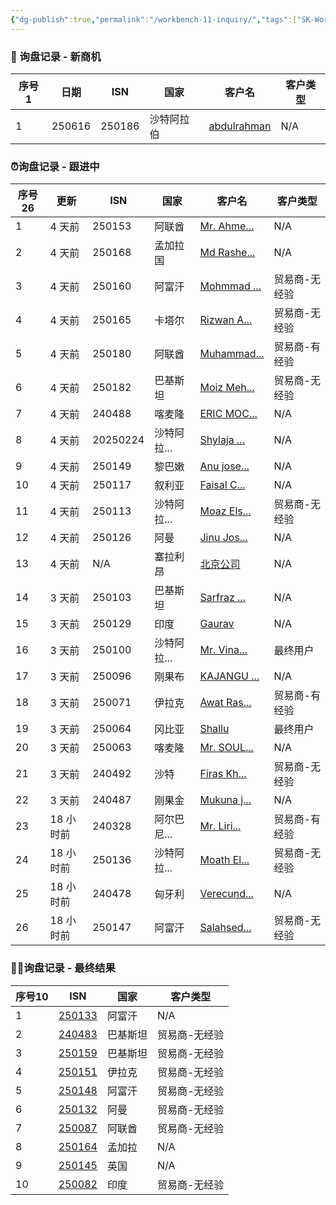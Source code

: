 ```yaml
---
{"dg-publish":true,"permalink":"/workbench-11-inquiry/","tags":["SK-Workbench"]}
---
```


### 🎈 询盘记录 - 新商机
 <div><table class="dataview table-view-table"><thead class="table-view-thead"><tr class="table-view-tr-header"><th class="table-view-th"><span>序号</span><span class="dataview small-text">1</span></th><th class="table-view-th"><span>日期</span></th><th class="table-view-th"><span>ISN</span></th><th class="table-view-th"><span>国家</span></th><th class="table-view-th"><span>客户名</span></th><th class="table-view-th"><span>客户类型</span></th></tr></thead><tbody class="table-view-tbody"><tr><td>1</td><td><span>250616</span></td><td>250186</td><td><span>沙特阿拉伯</span></td><td><span><a data-tooltip-position="top" aria-label="Emails_from_Python/Quota-20250616-250186-沙特阿拉伯-abdulrahman.md" data-href="Emails_from_Python/Quota-20250616-250186-沙特阿拉伯-abdulrahman.md" href="Emails_from_Python/Quota-20250616-250186-沙特阿拉伯-abdulrahman.md" class="internal-link" target="_blank" rel="noopener nofollow">abdulrahman</a></span></td><td><span>N/A</span></td></tr></tbody></table></div>

### ⏰询盘记录 - 跟进中
<div><table class="dataview table-view-table"><thead class="table-view-thead"><tr class="table-view-tr-header"><th class="table-view-th"><span>序号</span><span class="dataview small-text">26</span></th><th class="table-view-th"><span>更新</span></th><th class="table-view-th"><span>ISN</span></th><th class="table-view-th"><span>国家</span></th><th class="table-view-th"><span>客户名</span></th><th class="table-view-th"><span>客户类型</span></th></tr></thead><tbody class="table-view-tbody"><tr><td>1</td><td><span>4 天前</span></td><td>250153</td><td><span>阿联酋</span></td><td><span><a data-tooltip-position="top" aria-label="Emails_from_Python/Quota-20250519-250153-阿联酋-Mr. Ahmed Tawfik.md" data-href="Emails_from_Python/Quota-20250519-250153-阿联酋-Mr. Ahmed Tawfik.md" href="Emails_from_Python/Quota-20250519-250153-阿联酋-Mr. Ahmed Tawfik.md" class="internal-link" target="_blank" rel="noopener nofollow">Mr. Ahme...</a></span></td><td><span>N/A</span></td></tr><tr><td>2</td><td><span>4 天前</span></td><td>250168</td><td><span>孟加拉国</span></td><td><span><a data-tooltip-position="top" aria-label="Emails_from_Python/Quota-20250529-250168-孟加拉国-Md Rashed BWT.md" data-href="Emails_from_Python/Quota-20250529-250168-孟加拉国-Md Rashed BWT.md" href="Emails_from_Python/Quota-20250529-250168-孟加拉国-Md Rashed BWT.md" class="internal-link" target="_blank" rel="noopener nofollow">Md Rashe...</a></span></td><td><span>N/A</span></td></tr><tr><td>3</td><td><span>4 天前</span></td><td>250160</td><td><span>阿富汗</span></td><td><span><a data-tooltip-position="top" aria-label="Emails_from_Python/Quota-20250521-250160-阿富汗-Mohmmad Seddiq.md" data-href="Emails_from_Python/Quota-20250521-250160-阿富汗-Mohmmad Seddiq.md" href="Emails_from_Python/Quota-20250521-250160-阿富汗-Mohmmad Seddiq.md" class="internal-link" target="_blank" rel="noopener nofollow">Mohmmad ...</a></span></td><td><span>贸易商-无经验</span></td></tr><tr><td>4</td><td><span>4 天前</span></td><td>250165</td><td><span>卡塔尔</span></td><td><span><a data-tooltip-position="top" aria-label="Emails_from_Python/Quota-20250527-250165-卡塔尔-Rizwan Ahmed Al Hamad.md" data-href="Emails_from_Python/Quota-20250527-250165-卡塔尔-Rizwan Ahmed Al Hamad.md" href="Emails_from_Python/Quota-20250527-250165-卡塔尔-Rizwan Ahmed Al Hamad.md" class="internal-link" target="_blank" rel="noopener nofollow">Rizwan A...</a></span></td><td><span>贸易商-无经验</span></td></tr><tr><td>5</td><td><span>4 天前</span></td><td>250180</td><td><span>阿联酋</span></td><td><span><a data-tooltip-position="top" aria-label="Emails_from_Python/Quota-20250605-250180-阿联酋-Muhammad Usman Ghani.md" data-href="Emails_from_Python/Quota-20250605-250180-阿联酋-Muhammad Usman Ghani.md" href="Emails_from_Python/Quota-20250605-250180-阿联酋-Muhammad Usman Ghani.md" class="internal-link" target="_blank" rel="noopener nofollow">Muhammad...</a></span></td><td><span>贸易商-有经验</span></td></tr><tr><td>6</td><td><span>4 天前</span></td><td>250182</td><td><span>巴基斯坦</span></td><td><span><a data-tooltip-position="top" aria-label="Emails_from_Python/Quota-20250606-250182-巴基斯坦-Moiz Mehtab.md" data-href="Emails_from_Python/Quota-20250606-250182-巴基斯坦-Moiz Mehtab.md" href="Emails_from_Python/Quota-20250606-250182-巴基斯坦-Moiz Mehtab.md" class="internal-link" target="_blank" rel="noopener nofollow">Moiz Meh...</a></span></td><td><span>贸易商-无经验</span></td></tr><tr><td>7</td><td><span>4 天前</span></td><td>240488</td><td><span>喀麦隆</span></td><td><span><a data-tooltip-position="top" aria-label="Emails_from_Python/Quota-20250123-240488-喀麦隆-ERIC MOCTO.md" data-href="Emails_from_Python/Quota-20250123-240488-喀麦隆-ERIC MOCTO.md" href="Emails_from_Python/Quota-20250123-240488-喀麦隆-ERIC MOCTO.md" class="internal-link" target="_blank" rel="noopener nofollow">ERIC MOC...</a></span></td><td><span>N/A</span></td></tr><tr><td>8</td><td><span>4 天前</span></td><td><span>20250224</span></td><td><span>沙特阿拉...</span></td><td><span><a data-tooltip-position="top" aria-label="Emails_from_Python/Quota-20250224-250038询盘 Inquiry for ATG Probes SK-SP300 with Customized Lengths.md" data-href="Emails_from_Python/Quota-20250224-250038询盘 Inquiry for ATG Probes SK-SP300 with Customized Lengths.md" href="Emails_from_Python/Quota-20250224-250038询盘 Inquiry for ATG Probes SK-SP300 with Customized Lengths.md" class="internal-link" target="_blank" rel="noopener nofollow">Shylaja ...</a></span></td><td><span>N/A</span></td></tr><tr><td>9</td><td><span>4 天前</span></td><td>250149</td><td><span>黎巴嫩</span></td><td><span><a data-tooltip-position="top" aria-label="Emails_from_Python/Quota-20250516-250149-黎巴嫩-Anu joseph.md" data-href="Emails_from_Python/Quota-20250516-250149-黎巴嫩-Anu joseph.md" href="Emails_from_Python/Quota-20250516-250149-黎巴嫩-Anu joseph.md" class="internal-link" target="_blank" rel="noopener nofollow">Anu jose...</a></span></td><td><span>N/A</span></td></tr><tr><td>10</td><td><span>4 天前</span></td><td>250117</td><td><span>叙利亚</span></td><td><span><a data-tooltip-position="top" aria-label="Emails_from_Python/Quota-20250414-250117-叙利亚-Faisal Chikh.md" data-href="Emails_from_Python/Quota-20250414-250117-叙利亚-Faisal Chikh.md" href="Emails_from_Python/Quota-20250414-250117-叙利亚-Faisal Chikh.md" class="internal-link" target="_blank" rel="noopener nofollow">Faisal C...</a></span></td><td><span>N/A</span></td></tr><tr><td>11</td><td><span>4 天前</span></td><td>250113</td><td><span>沙特阿拉...</span></td><td><span><a data-tooltip-position="top" aria-label="Emails_from_Python/Quota-20250408-250113-沙特阿拉伯-Moaz Elshazly.md" data-href="Emails_from_Python/Quota-20250408-250113-沙特阿拉伯-Moaz Elshazly.md" href="Emails_from_Python/Quota-20250408-250113-沙特阿拉伯-Moaz Elshazly.md" class="internal-link" target="_blank" rel="noopener nofollow">Moaz Els...</a></span></td><td><span>贸易商-无经验</span></td></tr><tr><td>12</td><td><span>4 天前</span></td><td>250126</td><td><span>阿曼</span></td><td><span><a data-tooltip-position="top" aria-label="Emails_from_Python/Quota-20250424-250126-阿曼-Jinu Joseph.md" data-href="Emails_from_Python/Quota-20250424-250126-阿曼-Jinu Joseph.md" href="Emails_from_Python/Quota-20250424-250126-阿曼-Jinu Joseph.md" class="internal-link" target="_blank" rel="noopener nofollow">Jinu Jos...</a></span></td><td><span>N/A</span></td></tr><tr><td>13</td><td><span>4 天前</span></td><td><span>N/A</span></td><td><span>塞拉利昂</span></td><td><span><a data-tooltip-position="top" aria-label="01 Sales/012 Quotation/Quota-2025-06-05-塞拉利昂-北京公司-20250605162152.md" data-href="01 Sales/012 Quotation/Quota-2025-06-05-塞拉利昂-北京公司-20250605162152.md" href="01 Sales/012 Quotation/Quota-2025-06-05-塞拉利昂-北京公司-20250605162152.md" class="internal-link" target="_blank" rel="noopener nofollow">北京公司</a></span></td><td><span>N/A</span></td></tr><tr><td>14</td><td><span>3 天前</span></td><td>250103</td><td><span>巴基斯坦</span></td><td><span><a data-tooltip-position="top" aria-label="Emails_from_Python/Quota-20250328-250103-巴基斯坦-Sarfraz Shafqat.md" data-href="Emails_from_Python/Quota-20250328-250103-巴基斯坦-Sarfraz Shafqat.md" href="Emails_from_Python/Quota-20250328-250103-巴基斯坦-Sarfraz Shafqat.md" class="internal-link" target="_blank" rel="noopener nofollow">Sarfraz ...</a></span></td><td><span>N/A</span></td></tr><tr><td>15</td><td><span>3 天前</span></td><td>250129</td><td><span>印度</span></td><td><span><a data-tooltip-position="top" aria-label="Emails_from_Python/Quota-20250427-250129-印度-Gaurav.md" data-href="Emails_from_Python/Quota-20250427-250129-印度-Gaurav.md" href="Emails_from_Python/Quota-20250427-250129-印度-Gaurav.md" class="internal-link" target="_blank" rel="noopener nofollow">Gaurav</a></span></td><td><span>N/A</span></td></tr><tr><td>16</td><td><span>3 天前</span></td><td>250100</td><td><span>沙特阿拉...</span></td><td><span><a data-tooltip-position="top" aria-label="Emails_from_Python/Quota-20250328-250100-沙特阿拉伯-Mr. Vinayakumar Puthen purakkal.md" data-href="Emails_from_Python/Quota-20250328-250100-沙特阿拉伯-Mr. Vinayakumar Puthen purakkal.md" href="Emails_from_Python/Quota-20250328-250100-沙特阿拉伯-Mr. Vinayakumar Puthen purakkal.md" class="internal-link" target="_blank" rel="noopener nofollow">Mr. Vina...</a></span></td><td><span>最终用户</span></td></tr><tr><td>17</td><td><span>3 天前</span></td><td>250096</td><td><span>刚果布</span></td><td><span><a data-tooltip-position="top" aria-label="Emails_from_Python/Quota-20250328-250096-刚果布-KAJANGU GONG'OBIGABA Asher.md" data-href="Emails_from_Python/Quota-20250328-250096-刚果布-KAJANGU GONG'OBIGABA Asher.md" href="Emails_from_Python/Quota-20250328-250096-刚果布-KAJANGU GONG'OBIGABA Asher.md" class="internal-link" target="_blank" rel="noopener nofollow">KAJANGU ...</a></span></td><td><span>N/A</span></td></tr><tr><td>18</td><td><span>3 天前</span></td><td>250071</td><td><span>伊拉克</span></td><td><span><a data-tooltip-position="top" aria-label="Emails_from_Python/Quota-20250225-250071-伊拉克-Awat Rasul.md" data-href="Emails_from_Python/Quota-20250225-250071-伊拉克-Awat Rasul.md" href="Emails_from_Python/Quota-20250225-250071-伊拉克-Awat Rasul.md" class="internal-link" target="_blank" rel="noopener nofollow">Awat Ras...</a></span></td><td><span>贸易商-有经验</span></td></tr><tr><td>19</td><td><span>3 天前</span></td><td>250064</td><td><span>冈比亚</span></td><td><span><a data-tooltip-position="top" aria-label="Emails_from_Python/Quota-20250220-250064-冈比亚-Shallu.md" data-href="Emails_from_Python/Quota-20250220-250064-冈比亚-Shallu.md" href="Emails_from_Python/Quota-20250220-250064-冈比亚-Shallu.md" class="internal-link" target="_blank" rel="noopener nofollow">Shallu</a></span></td><td><span>最终用户</span></td></tr><tr><td>20</td><td><span>3 天前</span></td><td>250063</td><td><span>喀麦隆</span></td><td><span><a data-tooltip-position="top" aria-label="Emails_from_Python/Quota-20250220-250063-喀麦隆-Mr. SOULEYMANOU bayero.md" data-href="Emails_from_Python/Quota-20250220-250063-喀麦隆-Mr. SOULEYMANOU bayero.md" href="Emails_from_Python/Quota-20250220-250063-喀麦隆-Mr. SOULEYMANOU bayero.md" class="internal-link" target="_blank" rel="noopener nofollow">Mr. SOUL...</a></span></td><td><span>N/A</span></td></tr><tr><td>21</td><td><span>3 天前</span></td><td>240492</td><td><span>沙特</span></td><td><span><a data-tooltip-position="top" aria-label="Emails_from_Python/Quota-20250131-240492-沙特-Firas Khalid.md" data-href="Emails_from_Python/Quota-20250131-240492-沙特-Firas Khalid.md" href="Emails_from_Python/Quota-20250131-240492-沙特-Firas Khalid.md" class="internal-link" target="_blank" rel="noopener nofollow">Firas Kh...</a></span></td><td><span>贸易商-无经验</span></td></tr><tr><td>22</td><td><span>3 天前</span></td><td>240487</td><td><span>刚果金</span></td><td><span><a data-tooltip-position="top" aria-label="Emails_from_Python/Quota-20250123-240487-刚果金-Mukuna jarod.md" data-href="Emails_from_Python/Quota-20250123-240487-刚果金-Mukuna jarod.md" href="Emails_from_Python/Quota-20250123-240487-刚果金-Mukuna jarod.md" class="internal-link" target="_blank" rel="noopener nofollow">Mukuna j...</a></span></td><td><span>N/A</span></td></tr><tr><td>23</td><td><span>18 小时前</span></td><td>240328</td><td><span>阿尔巴尼...</span></td><td><span><a data-tooltip-position="top" aria-label="Emails_from_Python/Quota-20240909-240328-阿尔巴尼亚-Mr. Liridon Zeneli.md" data-href="Emails_from_Python/Quota-20240909-240328-阿尔巴尼亚-Mr. Liridon Zeneli.md" href="Emails_from_Python/Quota-20240909-240328-阿尔巴尼亚-Mr. Liridon Zeneli.md" class="internal-link" target="_blank" rel="noopener nofollow">Mr. Liri...</a></span></td><td><span>贸易商-有经验</span></td></tr><tr><td>24</td><td><span>18 小时前</span></td><td>250136</td><td><span>沙特阿拉...</span></td><td><span><a data-tooltip-position="top" aria-label="Emails_from_Python/Quota-20250506-250136-沙特阿拉伯-Moath Elshazly.md" data-href="Emails_from_Python/Quota-20250506-250136-沙特阿拉伯-Moath Elshazly.md" href="Emails_from_Python/Quota-20250506-250136-沙特阿拉伯-Moath Elshazly.md" class="internal-link" target="_blank" rel="noopener nofollow">Moath El...</a></span></td><td><span>贸易商-无经验</span></td></tr><tr><td>25</td><td><span>18 小时前</span></td><td>240478</td><td><span>匈牙利</span></td><td><span><a data-tooltip-position="top" aria-label="Emails_from_Python/Quota-20250113-240478-匈牙利-Verecundus Ltd..md" data-href="Emails_from_Python/Quota-20250113-240478-匈牙利-Verecundus Ltd..md" href="Emails_from_Python/Quota-20250113-240478-匈牙利-Verecundus Ltd..md" class="internal-link" target="_blank" rel="noopener nofollow">Verecund...</a></span></td><td><span>N/A</span></td></tr><tr><td>26</td><td><span>18 小时前</span></td><td>250147</td><td><span>阿富汗</span></td><td><span><a data-tooltip-position="top" aria-label="Emails_from_Python/Quota-20250515-250147-阿富汗-Salahsediqi.md" data-href="Emails_from_Python/Quota-20250515-250147-阿富汗-Salahsediqi.md" href="Emails_from_Python/Quota-20250515-250147-阿富汗-Salahsediqi.md" class="internal-link" target="_blank" rel="noopener nofollow">Salahsed...</a></span></td><td><span>贸易商-无经验</span></td></tr></tbody></table></div>


### 🕵️‍♂️询盘记录 - 最终结果
<div><table class="dataview table-view-table"><thead class="table-view-thead"><tr class="table-view-tr-header"><th class="table-view-th"><span>序号</span><span class="dataview small-text">10</span></th><th class="table-view-th"><span>ISN</span></th><th class="table-view-th"><span>国家</span></th><th class="table-view-th"><span>客户类型</span></th></tr></thead><tbody class="table-view-tbody"><tr><td>1</td><td><span><a data-tooltip-position="top" aria-label="Emails_from_Python/Quota-20250430-250133-阿富汗-Salahsediqi.md" data-href="Emails_from_Python/Quota-20250430-250133-阿富汗-Salahsediqi.md" href="Emails_from_Python/Quota-20250430-250133-阿富汗-Salahsediqi.md" class="internal-link" target="_blank" rel="noopener nofollow">250133</a></span></td><td><span>阿富汗</span></td><td><span>N/A</span></td></tr><tr><td>2</td><td><span><a data-tooltip-position="top" aria-label="Emails_from_Python/Quota-20250117-240483-巴基斯坦-Miss Mohammad Atif.md" data-href="Emails_from_Python/Quota-20250117-240483-巴基斯坦-Miss Mohammad Atif.md" href="Emails_from_Python/Quota-20250117-240483-巴基斯坦-Miss Mohammad Atif.md" class="internal-link" target="_blank" rel="noopener nofollow">240483</a></span></td><td><span>巴基斯坦</span></td><td><span>贸易商-无经验</span></td></tr><tr><td>3</td><td><span><a data-tooltip-position="top" aria-label="Emails_from_Python/Quota-20250521-250159-巴基斯坦-Fahad Kamal.md" data-href="Emails_from_Python/Quota-20250521-250159-巴基斯坦-Fahad Kamal.md" href="Emails_from_Python/Quota-20250521-250159-巴基斯坦-Fahad Kamal.md" class="internal-link" target="_blank" rel="noopener nofollow">250159</a></span></td><td><span>巴基斯坦</span></td><td><span>贸易商-无经验</span></td></tr><tr><td>4</td><td><span><a data-tooltip-position="top" aria-label="Emails_from_Python/Quota-20250519-250151-伊拉克-Alan Hakeem.md" data-href="Emails_from_Python/Quota-20250519-250151-伊拉克-Alan Hakeem.md" href="Emails_from_Python/Quota-20250519-250151-伊拉克-Alan Hakeem.md" class="internal-link" target="_blank" rel="noopener nofollow">250151</a></span></td><td><span>伊拉克</span></td><td><span>贸易商-无经验</span></td></tr><tr><td>5</td><td><span><a data-tooltip-position="top" aria-label="Emails_from_Python/Quota-20250515-250148-阿富汗-吴迪.md" data-href="Emails_from_Python/Quota-20250515-250148-阿富汗-吴迪.md" href="Emails_from_Python/Quota-20250515-250148-阿富汗-吴迪.md" class="internal-link" target="_blank" rel="noopener nofollow">250148</a></span></td><td><span>阿富汗</span></td><td><span>贸易商-无经验</span></td></tr><tr><td>6</td><td><span><a data-tooltip-position="top" aria-label="Emails_from_Python/Quota-20250430-250132-阿曼-Mr. Akbar Karimi.md" data-href="Emails_from_Python/Quota-20250430-250132-阿曼-Mr. Akbar Karimi.md" href="Emails_from_Python/Quota-20250430-250132-阿曼-Mr. Akbar Karimi.md" class="internal-link" target="_blank" rel="noopener nofollow">250132</a></span></td><td><span>阿曼</span></td><td><span>贸易商-无经验</span></td></tr><tr><td>7</td><td><span><a data-tooltip-position="top" aria-label="Emails_from_Python/Quota-20250314-250087-阿联酋-Mohamed Ginawi.md" data-href="Emails_from_Python/Quota-20250314-250087-阿联酋-Mohamed Ginawi.md" href="Emails_from_Python/Quota-20250314-250087-阿联酋-Mohamed Ginawi.md" class="internal-link" target="_blank" rel="noopener nofollow">250087</a></span></td><td><span>阿联酋</span></td><td><span>贸易商-无经验</span></td></tr><tr><td>8</td><td><span><a data-tooltip-position="top" aria-label="Emails_from_Python/Quota-20250526-250164-孟加拉-Abul Bashar.md" data-href="Emails_from_Python/Quota-20250526-250164-孟加拉-Abul Bashar.md" href="Emails_from_Python/Quota-20250526-250164-孟加拉-Abul Bashar.md" class="internal-link" target="_blank" rel="noopener nofollow">250164</a></span></td><td><span>孟加拉</span></td><td><span>N/A</span></td></tr><tr><td>9</td><td><span><a data-tooltip-position="top" aria-label="Emails_from_Python/Quota-20250514-250145-英国-John Agu Wogor.md" data-href="Emails_from_Python/Quota-20250514-250145-英国-John Agu Wogor.md" href="Emails_from_Python/Quota-20250514-250145-英国-John Agu Wogor.md" class="internal-link" target="_blank" rel="noopener nofollow">250145</a></span></td><td><span>英国</span></td><td><span>N/A</span></td></tr><tr><td>10</td><td><span><a data-tooltip-position="top" aria-label="Emails_from_Python/Quota-20250311-250082-印度-Hiren Shah.md" data-href="Emails_from_Python/Quota-20250311-250082-印度-Hiren Shah.md" href="Emails_from_Python/Quota-20250311-250082-印度-Hiren Shah.md" class="internal-link" target="_blank" rel="noopener nofollow">250082</a></span></td><td><span>印度</span></td><td><span>贸易商-无经验</span></td></tr></tbody></table></div>

  

